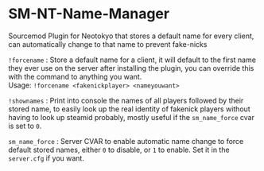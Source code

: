 # SM-NT-Name-Manager
Sourcemod Plugin for Neotokyo that stores a default name for every client, can automatically change to that name to prevent fake-nicks  

`!forcename` : Store a default name for a client, it will default to the first name they ever use on the server after installing the plugin, you can override this with the command to anything you want.   
Usage: `!forcename <fakenickplayer> <nameyouwant>`  

`!shownames` : Print into console the names of all players followed by their stored name, to easily look up the real identity of fakenick players without having to look up steamid probably, mostly useful if the `sm_name_force` cvar is set to `0`.  

`sm_name_force` : Server CVAR to enable automatic name change to force default stored names, either `0` to disable, or `1` to enable. Set it in the `server.cfg` if you want.
